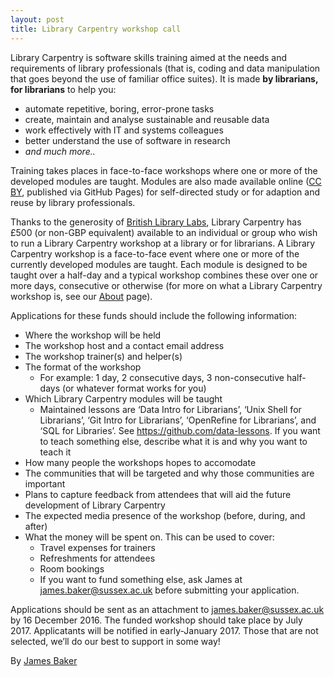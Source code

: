 ```yaml
---
layout: post
title: Library Carpentry workshop call
---
```


Library Carpentry is software skills training aimed at the needs and requirements of library professionals (that is, coding and data manipulation that goes beyond the use of familiar office suites). It is made **by librarians, for librarians** to help you:

- automate repetitive, boring, error-prone tasks
- create, maintain and analyse sustainable and reusable data
- work effectively with IT and systems colleagues
- better understand the use of software in research
- *and much more..*

Training takes places in face-to-face workshops where one or more of the developed modules are taught. Modules are also made available online ([CC BY](http://data-lessons.github.io/library-data-intro/license/), published via GitHub Pages) for self-directed study or for adaption and reuse by library professionals.

Thanks to the generosity of [British Library Labs](http://labs.bl.uk/), Library Carpentry has £500 (or non-GBP equivalent) available to an individual or group who wish to run a Library Carpentry workshop at a library or for librarians. A Library Carpentry workshop is a face-to-face event where one or more of the currently developed modules are taught. Each module is designed to be taught over a half-day and a typical workshop combines these over one or more days, consecutive or otherwise (for more on what a Library Carpentry workshop is, see our [About](http://librarycarpentry.github.io/about/) page).

Applications for these funds should include the following information:

- Where the workshop will be held
- The workshop host and a contact email address
- The workshop trainer(s) and helper(s)
- The format of the workshop
	- For example: 1 day, 2 consecutive days, 3 non-consecutive half-days (or whatever format works for you)
- Which Library Carpentry modules will be taught
	- Maintained lessons are ‘Data Intro for Librarians’, ‘Unix Shell for Librarians’, ‘Git Intro for Librarians’, ‘OpenRefine for Librarians’, and ‘SQL for Libraries’. See https://github.com/data-lessons. If you want to teach something else, describe what it is and why you want to teach it
- How many people the workshops hopes to accomodate
- The communities that will be targeted and why those communities are important
- Plans to capture feedback from attendees that will aid the future development of Library Carpentry
- The expected media presence of the workshop (before, during, and after)
- What the money will be spent on. This can be used to cover:
	- Travel expenses for trainers
	- Refreshments for attendees
	- Room bookings
	- If you want to fund something else, ask James at [james.baker@sussex.ac.uk](mailto:james.baker@sussex.ac.uk) before submitting your application.

Applications should be sent as an attachment to [james.baker@sussex.ac.uk](mailto:james.baker@sussex.ac.uk) by 16 December 2016. The funded workshop should take place by July 2017. Applicatants will be notified in early-January 2017. Those that are not selected, we’ll do our best to support in some way!

By [James Baker](drjwbaker)
